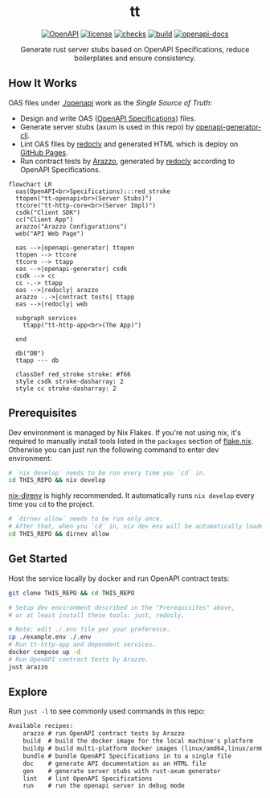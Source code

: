 <!-- markdownlint-disable MD033 -->
<h1 align="center">tt</h1>

<div align="center">

[![OpenAPI](https://img.shields.io/badge/OpenAPI-6BA539?logo=openapiinitiative&logoColor=white)](https://www.openapis.org/)
[![license](https://img.shields.io/github/license/whisperpine/tt)](https://github.com/whisperpine/tt/blob/main/LICENSE)
[![checks](https://img.shields.io/github/actions/workflow/status/whisperpine/tt/checks.yml?logo=github&label=checks)](https://github.com/whisperpine/tt/actions/workflows/checks.yml)
[![build](https://img.shields.io/github/actions/workflow/status/whisperpine/tt/build.yml?logo=github&label=build)](https://github.com/whisperpine/tt/actions/workflows/build.yml)
[![openapi-docs](https://img.shields.io/github/deployments/whisperpine/tt/openapi-docs?label=openapi-docs)](https://github.com/whisperpine/tt/deployments/openapi-docs)

Generate rust server stubs based on OpenAPI Specifications,
reduce boilerplates and ensure consistency.

</div>

## How It Works

OAS files under [./openapi](./openapi/) work as the *Single Source of Truth*:

- Design and write OAS ([OpenAPI Specifications](https://www.openapis.org/)) files.
- Generate server stubs (axum is used in this repo) by [openapi-generator-cli](https://github.com/OpenAPITools/openapi-generator).
- Lint OAS files by [redocly](https://github.com/Redocly/redocly-cli)
  and generated HTML which is deploy on [GitHub Pages](https://whisperpine.github.io/tt/).
- Run contract tests by [Arazzo](https://www.openapis.org/arazzo-specification),
  generated by [redocly](https://github.com/Redocly/redocly-cli)
  according to OpenAPI Specifications.

```mermaid
flowchart LR
  oas(OpenAPI<br>Specifications):::red_stroke
  ttopen("tt-openapi<br>(Server Stubs)")
  ttcore("tt-http-core<br>(Server Impl)")
  csdk("Client SDK")
  cc("Client App")
  arazzo("Arazzo Configurations")
  web("API Web Page")

  oas -->|openapi-generator| ttopen
  ttopen --> ttcore
  ttcore --> ttapp
  oas -->|openapi-generator| csdk
  csdk --> cc
  cc -.-> ttapp
  oas -->|redocly| arazzo
  arazzo -.->|contract tests| ttapp
  oas -->|redocly| web

  subgraph services
    ttapp("tt-http-app<br>(The App)")

  end

  db("DB")
  ttapp --- db

  classDef red_stroke stroke: #f66
  style csdk stroke-dasharray: 2
  style cc stroke-dasharray: 2
```

## Prerequisites

Dev environment is managed by Nix Flakes.
If you're not using nix, it's required to manually install tools listed in the
`packages` section of [flake.nix](./flake.nix).
Otherwise you can just run the following command to enter dev environment:

```sh
# `nix develop` needs to be run every time you `cd` in.
cd THIS_REPO && nix develop
```

[nix-direnv](https://github.com/nix-community/nix-direnv)
is highly recommended.
It automatically runs `nix develop` every
time you `cd` to the project.

```sh
# `dirnev allow` needs to be run only once.
# After that, when you `cd` in, nix dev env will be automatically loaded.
cd THIS_REPO && dirnev allow
```

## Get Started

Host the service locally by docker and run OpenAPI contract tests:

```sh
git clone THIS_REPO && cd THIS_REPO

# Setup dev environment described in the "Prerequisites" above,
# or at least install these tools: just, redocly.

# Note: edit ./.env file per your preference.
cp ./example.env ./.env
# Run tt-http-app and dependent services.
docker compose up -d
# Run OpenAPI contract tests by Arazzo.
just arazzo
```

## Explore

Run `just -l` to see commonly used commands in this repo:

```txt
Available recipes:
    arazzo # run OpenAPI contract tests by Arazzo
    build  # build the docker image for the local machine's platform
    buildp # build multi-platform docker images (linux/amd64,linux/arm64)
    bundle # bundle OpenAPI Specifications in to a single file
    doc    # generate API documentation as an HTML file
    gen    # generate server stubs with rust-axum generator
    lint   # lint OpenAPI Specifications
    run    # run the openapi server in debug mode
```
